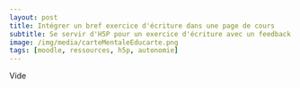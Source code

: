 ```yaml
---
layout: post
title: Intégrer un bref exercice d'écriture dans une page de cours
subtitle: Se servir d'H5P pour un exercice d'écriture avec un feedback automatique au sein d'une page Moodle
image: /img/media/carteMentaleEducarte.png
tags: [moodle, ressources, h5p, autonomie]
---
```


Vide
